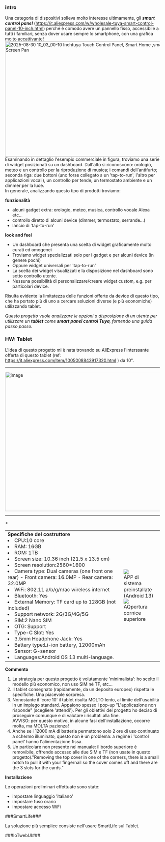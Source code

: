 ### intro ###  
Una categoria di dispositivi solleva molto interesse ultimamente, gli _**smart control panel**_ (https://it.aliexpress.com/w/wholesale-tuya-smart-control-panel-10-inch.html) perché è comodo avere un pannello fisso, accessibile a tutti i familiari, senza dover usare sempre lo smartphone, con una grafica molto accattivante!<br/>
<img width="664" height="375" alt="2025-08-30 10_03_00-10 Inchtuya Touch Control Panel, Smart Home ,smart Switch,smart Touch Screen Pan" src="https://github.com/user-attachments/assets/8279bc14-3bbf-43e9-8467-df502a575bfa" /> <br/>
Esaminando in dettaglio l'esempio commerciale in figura, troviamo una serie di widget posizionati su un dashboard. Dall'alto si riconoscono: orologio, meteo e un controllo per la riproduzione di musica;  i comandi dell'antifurto; seconda riga: due bottoni (uno forse collegato a un 'tap-to-run', l'altro per applicazioni vocali), un controllo per tende, un termostato ambiente e un dimmer per la luce.<br>
In generale, analizzando questo tipo di prodotti troviamo:

 **funzionalità**

 - alcuni gadget extra: orologio, meteo, musica, controllo vocale Alexa etc...
 - controllo diretto di alcuni  device (dimmer, termostato, serrande...)
 - lancio di 'tap-to-run'

**look and feel**

  - Un dashboard che presenta una scelta di widget graficamente molto curati ed omogenei 
 - Troviamo widget specializzati solo per i gadget e per alcuni device (in genere pochi) 
 - Oppure widget universali per 'tap-to-run'
  - La scelta dei widget visualizzati e la disposizione nel dashboard sono sotto controllo utente.
  - Nessuna possibilità di personalizzare/creare widget custom, e.g. per particolari device.

  Risulta evidente la limitatezza delle funzioni offerte da device di questo tipo, che ha portato più di uno a cercare soluzioni diverse (e più economiche) utilizzando tablet.

_Questo progetto vuole analizzare le opzioni a disposizione di un utente per utilizzare un **tablet** come **smart panel control Tuya**, fornendo una guida passo passo._

### HW: Tablet ###
L'idea di questo progetto mi è nata trovando su AliExpress l'interssante offerta di questo tablet (ref: https://it.aliexpress.com/item/1005008843917320.html ) da 10".<hr/>
<img width="1125" height="453" alt="image" src="https://github.com/user-attachments/assets/59f253f3-8661-46f3-8506-169023585748" /><hr/>
<table><tr><<td>
<b>Specifiche del costruttore</b><br/>
<li> CPU:10 core
<li> RAM: 16GB
<li> ROM: 1TB
<li> Screen size: 10.36 inch (21.5 x 13.5 cm)
<li> Screen resolution:2560*1600
<li> Camera type: Dual cameras (one front one rear)
   - Front camera: 16.0MP
   - Rear camera: 32.0MP
<li> WiFi: 802.11 a/b/g/n/ac wireless internet
<li> Bluetooth: Yes
<li> External Memory: TF card up to 128GB (not included)
<li> Support network: 2G/3G/4G/5G
<li> SIM:2 Nano SIM 
<li> OTG: Support
<li> Type-C Slot: Yes
<li> 3.5mm Headphone Jack: Yes
<li> Battery type:Li-ion battery, 12000mAh
<li> Sensor: G-sensor
<li> Languages:Android OS 13 multi-language.
</td>
<td width='25%'>
<img src='https://github.com/user-attachments/assets/e207085e-f01d-40df-bcfe-663ab924bfa8'><br/>APP di sistema preinstallate (Android 13)
<img src='https://github.com/user-attachments/assets/cb043885-d5c0-4bcb-ba9b-9831fdd7d81d'><br/>AQpertura cornice superiore
</td>
</tr>
</table>



**Commento**

1. La strategia per questo progetto è volutamente 'minimalista': ho scelto il modello più economico, non uso SIM nè TF, etc...
2. Il tablet consegnato (rapidamente, da un deposito europeo) rispetta le specifiche. Una piacevole sorpresa.
3. Nonostante il 'core 10' il tablet risulta MOLTO lento, al limite dell'usabilità in un impiego standard. Appaiono spesso i pop-up "L'applicazione non risponde" (scegliere 'attendi').
Per gli obiettivi del progetto ho deciso di proseguire comunque e di valutare i risultati alla fine.<br>
AVVISO:  per questo motivo, in alcune fasi dell'installazione, occorre molta, ma MOLTA pazienza!
4. Anche se i 12000 mA di batteria permettono solo 2 ore di uso continuato a schermo illuminato, questo non è un problema: a regime i 'control panel' hanno l'alimentazione fissa.
5. Un particolare non presente nel manuale: il bordo superiore è removibile, offrendo accesso alle due SIM e TF (non usate in questo progetto)."Removing the top cover in one of the corners, there is a small notch to pull it with your fingernail so the cover comes off and there are the 3 slots for the cards."

**Installazione**

Le operazioni preliminari effettuate sono state:
- impostare linguaggio 'italiano'
- impostare fuso orario 
- impostare accesso WiFi

###SmartLife###

La soluzione più semplice consiste nell'usare SmartLife sul Tablet.

###IoTwebUI###
